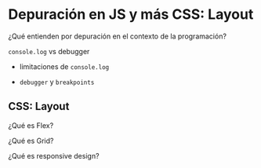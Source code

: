 # Depuración en JS y más CSS: Layout

¿Qué entienden por depuración en el contexto de la programación?

`console.log` vs debugger

- limitaciones de `console.log`

- `debugger` y `breakpoints`

## CSS: Layout

¿Qué es Flex?

¿Qué es Grid?

¿Qué es responsive design?
